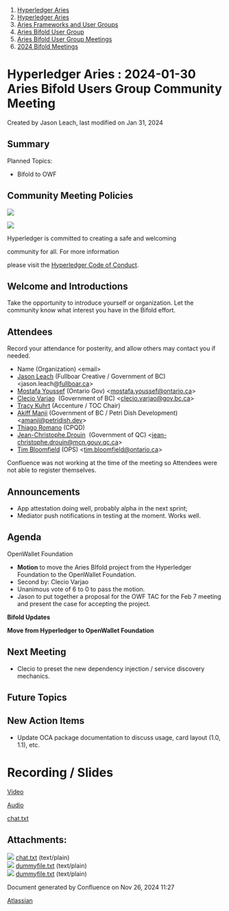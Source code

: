 1. [Hyperledger Aries](index.html)
2. [Hyperledger Aries](Hyperledger-Aries_18481154.html)
3. [Aries Frameworks and User Groups](Aries-Frameworks-and-User-Groups_18481290.html)
4. [Aries Bifold User Group](Aries-Bifold-User-Group_18490719.html)
5. [Aries Bifold User Group Meetings](Aries-Bifold-User-Group-Meetings_18490725.html)
6. [2024 Bifold Meetings](2024-Bifold-Meetings_18519043.html)

# Hyperledger Aries : 2024-01-30 Aries Bifold Users Group Community Meeting

Created by Jason Leach, last modified on Jan 31, 2024

## Summary

Planned Topics:

- Bifold to OWF

## Community Meeting Policies

![](https://wiki.hyperledger.org/download/attachments/29034696/Antitrustnotice.png?version=1&modificationDate=1581695654000&api=v2)

![](https://wiki.hyperledger.org/download/attachments/2392771/welcome.png?version=2&modificationDate=1572450107000&api=v2)

Hyperledger is committed to creating a safe and welcoming

community for all. For more information

please visit the [Hyperledger Code of Conduct](https://lf-hyperledger.atlassian.net/wiki/display/HYP/Hyperledger+Code+of+Conduct).

## Welcome and Introductions

Take the opportunity to introduce yourself or organization. Let the community know what interest you have in the Bifold effort.

## Attendees

Record your attendance for posterity, and allow others may contact you if needed.

- Name (Organization) &lt;email&gt;
- [Jason Leach](https://lf-hyperledger.atlassian.net/wiki/people/557058:f6688130-fee2-4c0a-a611-b8623f0d7f57?ref=confluence) (Fullboar Creative / Government of BC) &lt;jason.leach@[fullboar.ca](http://fullboar.ca)&gt;
- [Mostafa Youssef](https://lf-hyperledger.atlassian.net/wiki/people/5c6dd5f88a38a065324b668a?ref=confluence) (Ontario Gov) &lt;mostafa.youssef@ontario.ca&gt;
- [Clecio Varjao](https://lf-hyperledger.atlassian.net/wiki/people/557058:f9e1bfa2-a82c-4b68-85ee-627507d593d9?ref=confluence)  (Government of BC) &lt;clecio.varjao@gov.bc.ca&gt;
- [Tracy Kuhrt](https://lf-hyperledger.atlassian.net/wiki/people/712020:eb6ae9c3-aa8e-40ba-9dab-a6969b1ac52e?ref=confluence) (Accenture / TOC Chair)
- [Akiff Manji](https://lf-hyperledger.atlassian.net/wiki/people/557058:493444f6-a19a-4aa4-a9ca-24d3397297bf?ref=confluence) (Government of BC / Petri Dish Development) &lt;amanji@petridish.dev&gt;
- [Thiago Romano](https://lf-hyperledger.atlassian.net/wiki/people/5e88fb65c8077c0c1f234124?ref=confluence) (CPQD)
- [Jean-Christophe.Drouin](https://lf-hyperledger.atlassian.net/wiki/people/626bebe3c72f140069fcd9c3?ref=confluence)  (Government of QC) &lt;jean-christophe.drouin@mcn.gouv.qc.ca&gt;
- [Tim Bloomfield](https://lf-hyperledger.atlassian.net/wiki/people/5a70c8faa02421507dce29c3?ref=confluence) (OPS) &lt;tim.bloomfield@ontario.ca&gt;

Confluence was not working at the time of the meeting so Attendees were not able to register themselves.

## Announcements

- App attestation doing well, probably alpha in the next sprint;
- Mediator push notifications in testing at the moment. Works well.

## Agenda

OpenWallet Foundation

- **Motion** to move the Aries BIfold project from the Hyperledger Foundation to the OpenWallet Foundation.
- Second by: Clecio Varjao
- Unanimous vote of 6 to 0 to pass the motion.
- Jason to put together a proposal for the OWF TAC for the Feb 7 meeting and present the case for accepting the project.

**Bifold Updates**

**Move from Hyperledger to OpenWallet Foundation**

## Next Meeting

- Clecio to preset the new dependency injection / service discovery mechanics.

## Future Topics

## New Action Items

- Update OCA package documentation to discuss usage, card layout (1.0, 1.1), etc.

# Recording / Slides

[Video](#)

[Audio](#)

[chat.txt](attachments/18509821/18519129.txt)

## Attachments:

![](images/icons/bullet_blue.gif) [chat.txt](attachments/18509821/18519129.txt) (text/plain)  
![](images/icons/bullet_blue.gif) [dummyfile.txt](attachments/18509821/18519127.txt) (text/plain)  
![](images/icons/bullet_blue.gif) [dummyfile.txt](attachments/18509821/18519128.txt) (text/plain)

Document generated by Confluence on Nov 26, 2024 11:27

[Atlassian](http://www.atlassian.com/)
